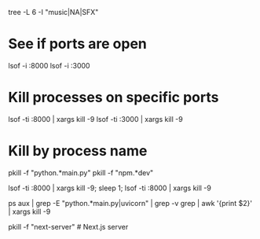 tree -L 6 -I "music|NA|SFX"




# See if ports are open
lsof -i :8000
lsof -i :3000

# Kill processes on specific ports
lsof -ti :8000 | xargs kill -9
lsof -ti :3000 | xargs kill -9

# Kill by process name
pkill -f "python.*main.py"
pkill -f "npm.*dev"



lsof -ti :8000 | xargs kill -9; sleep 1; lsof -ti :8000 | xargs kill -9


ps aux | grep -E "python.*main.py|uvicorn" | grep -v grep | awk '{print $2}' | xargs kill -9











pkill -f "next-server"            # Next.js server
